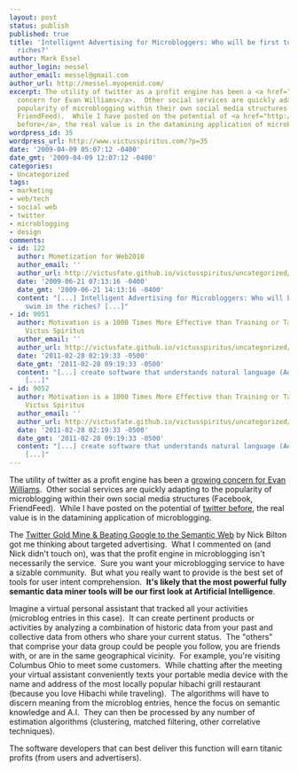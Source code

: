 ```yaml
---
layout: post
status: publish
published: true
title: 'Intelligent Advertising for Microbloggers: Who will be first to swim in the
  riches?'
author: Mark Essel
author_login: messel
author_email: messel@gmail.com
author_url: http://messel.myopenid.com/
excerpt: The utility of twitter as a profit engine has been a <a href="http://news.cnet.com/8301-17939_109-10112037-2.html">growing
  concern for Evan Williams</a>.  Other social services are quickly adapting to the
  popularity of microblogging within their own social media structures (Facebook,
  FriendFeed).  While I have posted on the potential of <a href="http://messel.typepad.com/my_weblog/twitter/">twitter
  before</a>, the real value is in the datamining application of microblogging.
wordpress_id: 35
wordpress_url: http://www.victusspiritus.com/?p=35
date: '2009-04-09 05:07:12 -0400'
date_gmt: '2009-04-09 12:07:12 -0400'
categories:
- Uncategorized
tags:
- marketing
- web/tech
- social web
- twitter
- microblogging
- design
comments:
- id: 122
  author: Monetization for Web2010
  author_email: ''
  author_url: http://victusfate.github.io/victusspiritus/uncategorized/2009/06/21/monetization-for-web2010/
  date: '2009-06-21 07:13:16 -0400'
  date_gmt: '2009-06-21 14:13:16 -0400'
  content: "[...] Intelligent Advertising for Microbloggers: Who will be first to
    swim in the riches? [...]"
- id: 9051
  author: Motivation is a 1000 Times More Effective than Training or Talent &raquo;
    Victus Spiritus
  author_email: ''
  author_url: http://victusfate.github.io/victusspiritus/uncategorized/2009/05/13/motivation-is-a-1000-times-more-effective-than-training-or-talent/
  date: '2011-02-28 02:19:33 -0500'
  date_gmt: '2011-02-28 09:19:33 -0500'
  content: "[...] create software that understands natural language (Advertising example)
    [...]"
- id: 9052
  author: Motivation is a 1000 Times More Effective than Training or Talent &raquo;
    Victus Spiritus
  author_email: ''
  author_url: http://victusfate.github.io/victusspiritus/uncategorized/2009/05/13/motivation-is-a-1000-times-more-effective-than-training-or-talent/
  date: '2011-02-28 02:19:33 -0500'
  date_gmt: '2011-02-28 09:19:33 -0500'
  content: "[...] create software that understands natural language (Advertising example)
    [...]"
---
```

<p>The utility of twitter as a profit engine has been a <a href="http://news.cnet.com/8301-17939_109-10112037-2.html">growing concern for Evan Williams</a>.  Other social services are quickly adapting to the popularity of microblogging within their own social media structures (Facebook, FriendFeed).  While I have posted on the potential of <a href="http://messel.typepad.com/my_weblog/twitter/">twitter before</a>, the real value is in the datamining application of microblogging.<a id="more"></a><a id="more-35"></a></p>
<p>The <a href="http://radar.oreilly.com/2008/12/twitter-gold-mine.html">Twitter Gold Mine &amp; Beating Google to the Semantic Web</a> by Nick Bilton got me thinking about targeted advertising.  What I commented on (and Nick didn't touch on), was that the profit engine in microblogging isn't necessarily the service.  Sure you want your microblogging service to have a sizable community.  But what you really want to provide is the best set of tools for user intent comprehension.  <strong>It's likely that the most powerful fully semantic data miner tools will be our first look at Artificial Intelligence</strong>.</p>
<p>Imagine a virtual personal assistant that tracked all your activities (microblog entries in this case).  It can create pertinent products or activities by analyzing a combination of historic data from your past and collective data from others who share your current status.  The "others" that comprise your data group could be people you follow, you are friends with, or are in the same geographical vicinity.  For example, you're visiting Columbus Ohio to meet some customers.  While chatting after the meeting your virtual assistant conveniently texts your portable media device with the name and address of the most locally popular hibachi grill restaurant (because you love Hibachi while traveling).  The algorithms will have to discern meaning from the microblog entries, hence the focus on semantic knowledge and A.I.  They can then be processed by any number of estimation algorithms (clustering, matched filtering, other correlative techniques).</p>
<p>The software developers that can best deliver this function will earn titanic profits (from users and advertisers).</p>
